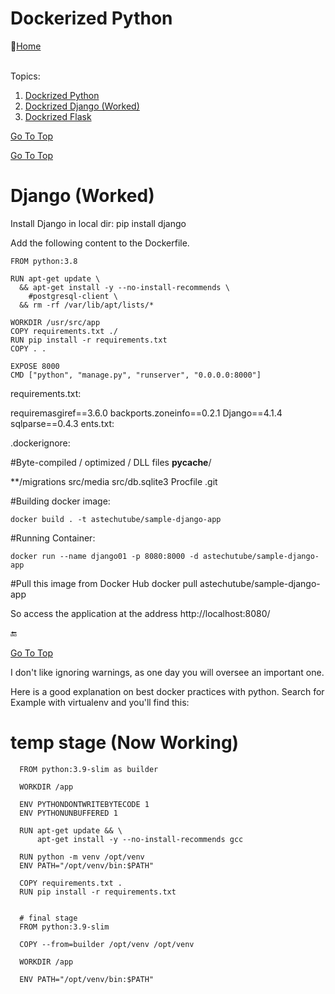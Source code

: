 # Dockerized Python
:link:[Home](all-file-links.md)     


<a name="top"></a>  
Topics: 

  1. [Dockrized Python](#doc_python)<br>
  2. [Dockrized Django (Worked)](#doc_django)<br>
  3. [Dockrized Flask](#doc_flash)<br>









[Go To Top](#top)
<a name="doc_python"></a>  








[Go To Top](#top)
<a name="doc_django"></a>  
# Django   (Worked)
   Install Django in local dir: 
      pip install django
   
   
Add the following content to the Dockerfile.

    FROM python:3.8

    RUN apt-get update \
      && apt-get install -y --no-install-recommends \
        #postgresql-client \
      && rm -rf /var/lib/apt/lists/*

    WORKDIR /usr/src/app
    COPY requirements.txt ./
    RUN pip install -r requirements.txt
    COPY . .

    EXPOSE 8000
    CMD ["python", "manage.py", "runserver", "0.0.0.0:8000"]


requirements.txt: 

  requiremasgiref==3.6.0
  backports.zoneinfo==0.2.1
  Django==4.1.4
  sqlparse==0.4.3
  ents.txt:


.dockerignore:

#Byte-compiled / optimized / DLL files
  __pycache__/

  **/migrations
  src/media
  src/db.sqlite3
  Procfile
  .git


#Building docker image:

    docker build . -t astechutube/sample-django-app

#Running Container:

    docker run --name django01 -p 8080:8000 -d astechutube/sample-django-app



#Pull this image from Docker Hub 
    docker pull astechutube/sample-django-app



So access the application at the address http://localhost:8080/


:end:









[Go To Top](#top)
<a name="doc_flash"></a>  


I don't like ignoring warnings, as one day you will oversee an important one.

Here is a good explanation on best docker practices with python. Search for Example with virtualenv and you'll find this:

# temp stage (Now Working)

      FROM python:3.9-slim as builder

      WORKDIR /app

      ENV PYTHONDONTWRITEBYTECODE 1
      ENV PYTHONUNBUFFERED 1

      RUN apt-get update && \
          apt-get install -y --no-install-recommends gcc

      RUN python -m venv /opt/venv
      ENV PATH="/opt/venv/bin:$PATH"

      COPY requirements.txt .
      RUN pip install -r requirements.txt


      # final stage
      FROM python:3.9-slim

      COPY --from=builder /opt/venv /opt/venv

      WORKDIR /app

      ENV PATH="/opt/venv/bin:$PATH"















